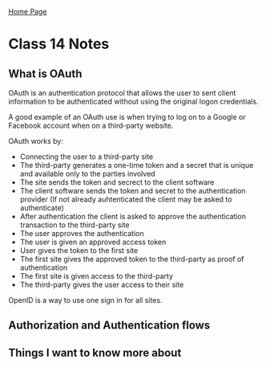 [Home Page](https://devaoc.github.io/reading-notes/)

# Class 14 Notes

## What is OAuth

OAuth is an authentication protocol that allows the user to sent client information to be authenticated without using the original logon credentials.

A good example of an OAuth use is when trying to log on to a Google or Facebook account when on a third-party website.

OAuth works by:

- Connecting the user to a third-party site
- The third-party generates a one-time token and a secret that is unique and available only to the parties involved
- The site sends the token and secrect to the client software
- The client software sends the token and secret to the authentication provider (If not already auhtenticated the client may be asked to authenticate)
- After authentication the client is asked to approve the authentication transaction to the third-party site
- The user approves the authentication
- The user is given an approved access token
- User gives the token to the first site
- The first site gives the approved token to the third-party as proof of authentication
- The first site is given access to the third-party
- The third-party gives the user access to their site

OpenID is a way to use one sign in for all sites.

## Authorization and Authentication flows

## Things I want to know more about
